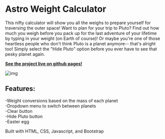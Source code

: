 # __Astro Weight Calculator__

This nifty calculator will show you all the weighs to prepare yourself for traversing the outer space! Want to plan for your trip to Pluto? Find out how much you weigh before you pack up for the last adventure of your lifetime by typing in your weight (on Earth of course)! Or maybe you're one of those heartless people who don't think Pluto is a planet anymore-- that's alright too! Simply select the "Hide Pluto" option before you ever have to see that pesky planet again.

[__See the project live on github pages!__](https://iychiang.github.io/startnow-web101-astro-weight-calculator/)

![img](https://vintagespace.files.wordpress.com/2011/11/pluto-science-class.gif)

## Features:  
-Weight conversions based on the mass of each planet  
-Dropdown menu to switch between planets  
-Clear button  
-Hide Pluto button  
-Easter egg  

Built with HTML, CSS, Javascript, and Bootstrap